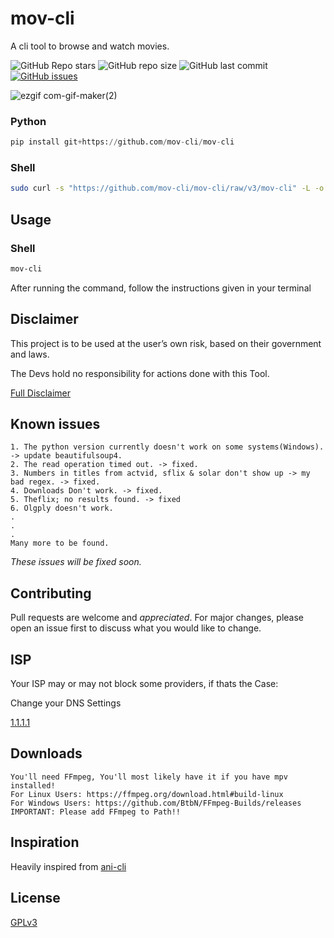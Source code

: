# mov-cli
A cli tool to browse and watch movies.

![GitHub Repo stars](https://img.shields.io/github/stars/mov-cli/mov-cli?style=for-the-badge) ![GitHub repo size](https://img.shields.io/github/repo-size/mov-cli/mov-cli?style=for-the-badge) ![GitHub last commit](https://img.shields.io/github/last-commit/mov-cli/mov-cli?style=for-the-badge)
[![GitHub issues](https://img.shields.io/github/issues/mov-cli/mov-cli?style=for-the-badge)](https://github.com/mov-cli/mov-cli/issues)

![ezgif com-gif-maker(2)](https://user-images.githubusercontent.com/64269332/183303522-9035eee7-f6a0-4ebe-8d22-753204a64efc.gif)

### Python

```python
pip install git+https://github.com/mov-cli/mov-cli
```
### Shell

```bash
sudo curl -s "https://github.com/mov-cli/mov-cli/raw/v3/mov-cli" -L -o /usr/local/bin/mov-cli && sudo chmod +x /usr/local/bin/mov-cli
```

## Usage

### Shell

```bash
mov-cli
```
After running the command, follow the instructions given in your terminal

## Disclaimer
This project is to be used at the user’s own risk, based on their government and laws.

The Devs hold no responsibility for actions done with this Tool.

[Full Disclaimer](disclaimer.org)

## Known issues

```
1. The python version currently doesn't work on some systems(Windows). -> update beautifulsoup4.
2. The read operation timed out. -> fixed.
3. Numbers in titles from actvid, sflix & solar don't show up -> my bad regex. -> fixed.
4. Downloads Don't work. -> fixed.
5. Theflix; no results found. -> fixed
6. Olgply doesn't work.
.
.
.
Many more to be found.
```
*These issues will be fixed soon.*
## Contributing
Pull requests are welcome and *appreciated*. For major changes, please open an issue first to discuss what you would like to change.

## ISP

Your ISP may or may not block some providers, if thats the Case:

Change your DNS Settings

[1.1.1.1](https://1.1.1.1/dns/#setup-instructions)

## Downloads
```
You'll need FFmpeg, You'll most likely have it if you have mpv installed!
For Linux Users: https://ffmpeg.org/download.html#build-linux
For Windows Users: https://github.com/BtbN/FFmpeg-Builds/releases
IMPORTANT: Please add FFmpeg to Path!!
```
## Inspiration
Heavily inspired from [ani-cli](https://github.com/pystardust/ani-cli)

## License
[GPLv3](https://choosealicense.com/licenses/gpl-3.0/)
